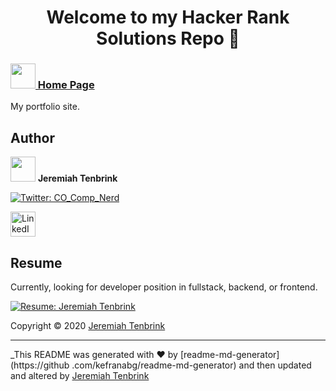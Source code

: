 
<h1 align="center">Welcome to my Hacker Rank Solutions Repo 👋</h1>

### <a href="http://tenbrink.dev"><img src="https://github-badge.vercel.app/api/badges/icons/web" height="40"> Home Page</a>

My portfolio site. 

## Author

<img src="./assets/images/avatar.svg" height="40"> **Jeremiah Tenbrink**
<p>
  <a href="https://twitter.com/CO_Comp_Nerd" target="_blank">
    <img alt="Twitter: CO_Comp_Nerd" src="https://img.shields.io/twitter/follow/CO_Comp_Nerd.svg?style=social" />
  </a>
  </p>
  <p>
    <a href="https://www.linkedin.com/in/jeremiahtenbrink/" target="_blank">
        <img alt="LinkedIn: JeremiahTenbrink" src="https://github-badge.vercel.app/api/badges/linkedin/@JeremiahTenbrink" height="40"/>
      </a>
</p>

## Resume
Currently, looking for developer position in fullstack, backend, or frontend. 


  <a href="https://drive.google.com/file/d/13dwfRXEcEvPOSFiq_GHCyV5nq6pwahVX/view?usp=sharing" target="_blank">
      <img alt="Resume: Jeremiah Tenbrink" src="https://github-badge.vercel.app/api/badges/resume/JeremiahTenbrink" />
    </a>

Copyright © 2020 [Jeremiah Tenbrink](https://github.com/jeremiahtenbrink)

***
_This README was generated with ❤️ by [readme-md-generator](https://github
.com/kefranabg/readme-md-generator) and then updated and altered by
 [Jeremiah Tenbrink](https://github.com/jeremiahtenbrink)
